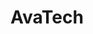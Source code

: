 # AvaTech
<!-- Головна -->

<!-- 1й екран - новий слайдер нові стилі + html-->
<!-- О компанії - перероблено - деякі сміни в html + стілі -->
<!-- Послуги - додав html 5 пунктів - зміни лиш в стилях -->

<!-- Інші секції - без змін в HTML -->


<!-- ABOUT -->
<!-- 1 секція змінилася -->
<!-- Дадалася секція (вкінці) -->